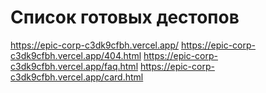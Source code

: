 # Список готовых дестопов
https://epic-corp-c3dk9cfbh.vercel.app/
https://epic-corp-c3dk9cfbh.vercel.app/404.html
https://epic-corp-c3dk9cfbh.vercel.app/faq.html
https://epic-corp-c3dk9cfbh.vercel.app/card.html
